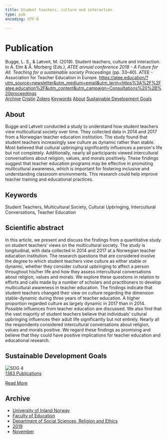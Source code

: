 ```yaml
---
title: Student teachers, culture and interaction
type: pub
encoding: UTF-8

---
```

<h1>Publication</h1>
<article id="csl-bib-container-GU88BV8C" class="csl-bib-container">
  <div class="csl-bib-body"> <div class="csl-entry">Bugge, L. S., &#38; Løtveit, M. (2019). Student teachers, culture and interaction. In A. Elm &#38; Å. Morberg (Eds.), <i>ATEE annual conference 2018 - A Future for All. Teaching for a sustainable society Proceedings</i> (pp. 33–40). ATEE - Association for Teacher Education in Europe. <a href="https://atee.education/?utm_source=newsletter&#38;utm_medium=email&#38;utm_term=https%3A%2F%2Fatee.education%2F&#38;utm_content&#38;utm_campaign=Consultations%20%2B%20proceedings">https://atee.education/?utm_source=newsletter&#38;utm_medium=email&#38;utm_term=https%3A%2F%2Fatee.education%2F&#38;utm_content&#38;utm_campaign=Consultations%20%2B%20proceedings</a></div> </div>
  <div class="csl-bib-buttons">
    <a href="#taxonomy-article-GU88BV8C" alt="archive" class="csl-bib-button">Archive</a>
    <a href="https://app.cristin.no/results/show.jsf?id=1753714" alt="Cristin" class="csl-bib-button">Cristin</a>
    <a href="http://zotero.org/groups/5881554/items/GU88BV8C" alt="Zotero" class="csl-bib-button">Zotero</a>
    <a href="#keywords-article-GU88BV8C" alt="keywords" class="csl-bib-button">Keywords</a>
    <a href="#about-article-GU88BV8C" alt="about_pub" class="csl-bib-button">About</a>
    <a href="#sdg-article-GU88BV8C" alt="sdg" class="csl-bib-button">Sustainable Development Goals</a>
  </div>
  <div id="csl-bib-meta-container-GU88BV8C"></div>
</article>
<div id="csl-bib-meta-GU88BV8C" class="csl-bib-meta">
  <article id="about-article-GU88BV8C" class="about_pub-article">
    <h1>About</h1>
    Bugge and Løtveit conducted a study to understand how student teachers view multicultural society over time. They collected data in 2014 and 2017 from a Norwegian teacher education institution. The study found that student teachers increasingly saw culture as dynamic rather than stable. Most believed that cultural upbringing significantly influences a person's life but not completely. Additionally, nearly all participants viewed intercultural conversations about religion, values, and morals positively. These findings suggest that teacher education programs may be effective in promoting multicultural awareness, which is important for fostering inclusive and understanding classroom environments. This research could help improve teacher training and educational practices.
  </article>
  <article id="keywords-article-GU88BV8C" class="keywords-article">
    <h1>Keywords</h1>
    Student Teachers, Multicultural Society, Cultural Upbringing, Intercultural Conversations, Teacher Education
  </article>
  <article id="abstract-article-GU88BV8C" class="abstract-article">
    <h1>Scientific abstract</h1>
    In this article, we present and discuss the findings from a quantitative study on student teachers’ views on the 
multicultural society. The study is longitudinal, with data collected in 2014 and 2017 at a Norwegian teacher 
education institution. The research questions that are considered involve the degree to which student teachers view culture as either stable or dynamic, whether they consider cultural upbringing to affect a person 
throughout his/her life and how they assess intercultural conversations about religion, values and morals. 
We explore these questions in relation to efforts and calls made by a number of scholars and practitioners to 
develop multicultural awareness in teacher education. The findings indicate that student teachers changed 
their view on culture regarding the dimension stable-dynamic during three years of teacher education. A 
higher proportion regarded culture as largely dynamic in 2017 than in 2014. Possible influences from teacher education are discussed. We also find that the vast majority of student teachers believe that individuals’ 
cultural upbringing influences their adult life significantly but not entirely. Nearly all the respondents considered 
intercultural conversations about religion, values and morals positive. We regard these findings as promising 
and believe that they could have positive implications for teacher education and educational research.
  </article>
  <article id="sdg-article-GU88BV8C" class="sdg-article">
    <h1>Sustainable Development Goals</h1>
    <div class="sdg-container"><div id="sdg4" class="sdg">
        <img src="{{< params subfolder >}}images/sdg/sdg04_en.png" class="image" alt="SDG 4">
        <div class="sdg-overlay">
          <a href="{{< params subfolder >}}en/archive/?sdg=4#archive" class="sdg-publication-count"><span>1363</span> Publications</a>
          <p><a href="https://sdgs.un.org/goals/goal4" class="sdg-read-more">Read More</a></p>
        </div>
      </div></div>
  </article>
  <article id="taxonomy-article-GU88BV8C" class="taxonomy-article">
    <h1>Archive</h1>
    <ul>
      <li><a href="{{< params subfolder >}}en/archive/?key=3DCRN523">University of Inland Norway</a></li>
      <li><a href="{{< params subfolder >}}en/archive/?key=WYNZA47F">Faculty of Education</a></li>
      <li><a href="{{< params subfolder >}}en/archive/?key=XY7UYWKQ">Department of Social Sciences, Religion and Ethics</a></li>
      <li><a href="{{< params subfolder >}}en/archive/?key=UKHIYNRX">2019</a></li>
      <li><a href="{{< params subfolder >}}en/archive/?key=4GJBDZYX">November</a></li>
    </ul>
  </article>
</div>
